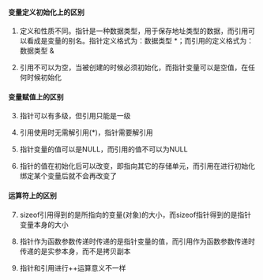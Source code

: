#### 变量定义初始化上的区别

1. 定义和性质不同。指针是一种数据类型，用于保存地址类型的数据，而引用可以看成是变量的别名。指针定义格式为：数据类型 *；而引用的定义格式为：数据类型 &

2. 引用不可以为空，当被创建的时候必须初始化，而指针变量可以是空值，在任何时候初始化


#### 变量赋值上的区别

3. 指针可以有多级，但引用只能是一级
   

4. 引用使用时无需解引用(*)，指针需要解引用 
   

5. 指针变量的值可以是NULL，而引用的值不可以为NULL
   

6. 指针的值在初始化后可以改变，即指向其它的存储单元，而引用在进行初始化绑定某个变量后就不会再改变了
   

#### 运算符上的区别

7. sizeof引用得到的是所指向的变量(对象)的大小，而sizeof指针得到的是指针变量本身的大小
   
8. 指针作为函数参数传递时传递的是指针变量的值，而引用作为函数参数传递时传递的是实参本身，而不是拷贝副本 
   
9.  指针和引用进行++运算意义不一样
